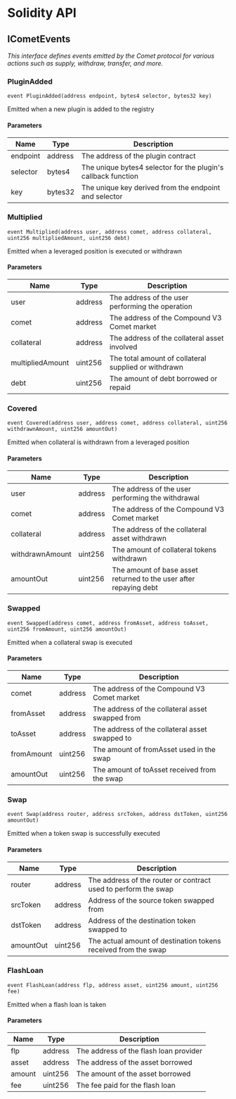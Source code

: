 # Solidity API

## ICometEvents

_This interface defines events emitted by the Comet protocol for various actions such as supply, withdraw, transfer, and more._

### PluginAdded

```solidity
event PluginAdded(address endpoint, bytes4 selector, bytes32 key)
```

Emitted when a new plugin is added to the registry

#### Parameters

| Name     | Type    | Description                                                   |
| -------- | ------- | ------------------------------------------------------------- |
| endpoint | address | The address of the plugin contract                            |
| selector | bytes4  | The unique bytes4 selector for the plugin's callback function |
| key      | bytes32 | The unique key derived from the endpoint and selector         |

### Multiplied

```solidity
event Multiplied(address user, address comet, address collateral, uint256 multipliedAmount, uint256 debt)
```

Emitted when a leveraged position is executed or withdrawn

#### Parameters

| Name             | Type    | Description                                          |
| ---------------- | ------- | ---------------------------------------------------- |
| user             | address | The address of the user performing the operation     |
| comet            | address | The address of the Compound V3 Comet market          |
| collateral       | address | The address of the collateral asset involved         |
| multipliedAmount | uint256 | The total amount of collateral supplied or withdrawn |
| debt             | uint256 | The amount of debt borrowed or repaid                |

### Covered

```solidity
event Covered(address user, address comet, address collateral, uint256 withdrawnAmount, uint256 amountOut)
```

Emitted when collateral is withdrawn from a leveraged position

#### Parameters

| Name            | Type    | Description                                                       |
| --------------- | ------- | ----------------------------------------------------------------- |
| user            | address | The address of the user performing the withdrawal                 |
| comet           | address | The address of the Compound V3 Comet market                       |
| collateral      | address | The address of the collateral asset withdrawn                     |
| withdrawnAmount | uint256 | The amount of collateral tokens withdrawn                         |
| amountOut       | uint256 | The amount of base asset returned to the user after repaying debt |

### Swapped

```solidity
event Swapped(address comet, address fromAsset, address toAsset, uint256 fromAmount, uint256 amountOut)
```

Emitted when a collateral swap is executed

#### Parameters

| Name       | Type    | Description                                      |
| ---------- | ------- | ------------------------------------------------ |
| comet      | address | The address of the Compound V3 Comet market      |
| fromAsset  | address | The address of the collateral asset swapped from |
| toAsset    | address | The address of the collateral asset swapped to   |
| fromAmount | uint256 | The amount of fromAsset used in the swap         |
| amountOut  | uint256 | The amount of toAsset received from the swap     |

### Swap

```solidity
event Swap(address router, address srcToken, address dstToken, uint256 amountOut)
```

Emitted when a token swap is successfully executed

#### Parameters

| Name      | Type    | Description                                                    |
| --------- | ------- | -------------------------------------------------------------- |
| router    | address | The address of the router or contract used to perform the swap |
| srcToken  | address | Address of the source token swapped from                       |
| dstToken  | address | Address of the destination token swapped to                    |
| amountOut | uint256 | The actual amount of destination tokens received from the swap |

### FlashLoan

```solidity
event FlashLoan(address flp, address asset, uint256 amount, uint256 fee)
```

Emitted when a flash loan is taken

#### Parameters

| Name   | Type    | Description                            |
| ------ | ------- | -------------------------------------- |
| flp    | address | The address of the flash loan provider |
| asset  | address | The address of the asset borrowed      |
| amount | uint256 | The amount of the asset borrowed       |
| fee    | uint256 | The fee paid for the flash loan        |
